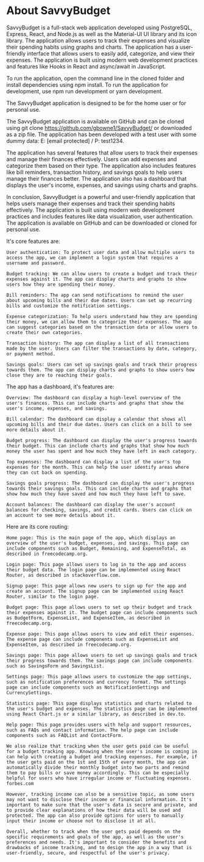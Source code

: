 # About SavvyBudget

SavvyBudget is a full-stack web application developed using PostgreSQL, Express, React, and Node.js as well as the Material-UI UI library and its icon library. The application allows users to track their expenses and visualize their spending habits using graphs and charts. The application has a user-friendly interface that allows users to easily add, categorize, and view their expenses. The application is built using modern web development practices and features like Hooks in React and async/await in JavaScript.

To run the application, open the command line in the cloned folder and install dependencies using npm install. To run the application for development, use npm run development or yarn development.

The SavvyBudget application is designed to be for the home user or for personal use.

The SavvyBudget application is available on GitHub and can be cloned using git clone <https://github.com/gbowne1/SavvyBudget/> or downloaded as a zip file. The application has been developed with a test user with some dummy data: E: [email protected] / P: test1234.

The application has several features that allow users to track their expenses and manage their finances effectively. Users can add expenses and categorize them based on their type. The application also includes features like bill reminders, transaction history, and savings goals to help users manage their finances better. The application also has a dashboard that displays the user's income, expenses, and savings using charts and graphs.

In conclusion, SavvyBudget is a powerful and user-friendly application that helps users manage their expenses and track their spending habits effectively. The application is built using modern web development practices and includes features like data visualization, user authentication. The application is available on GitHub and can be downloaded or cloned for personal use.

It's core features are:

    User authentication: To protect user data and allow multiple users to access the app, we can implement a login system that requires a username and password.

    Budget tracking: We can allow users to create a budget and track their expenses against it. The app can display charts and graphs to show users how they are spending their money.

    Bill reminders: The app can send notifications to remind the user about upcoming bills and their due dates. Users can set up recurring bills and customize the notification settings.

    Expense categorization: To help users understand how they are spending their money, we can allow them to categorize their expenses. The app can suggest categories based on the transaction data or allow users to create their own categories.

    Transaction history: The app can display a list of all transactions made by the user. Users can filter the transactions by date, category, or payment method.

    Savings goals: Users can set up savings goals and track their progress towards them. The app can display charts and graphs to show users how close they are to reaching their goals.

The app has a dashboard, it's features are:

    Overview: The dashboard can display a high-level overview of the user's finances. This can include charts and graphs that show the user's income, expenses, and savings.

    Bill calendar: The dashboard can display a calendar that shows all upcoming bills and their due dates. Users can click on a bill to see more details about it.

    Budget progress: The dashboard can display the user's progress towards their budget. This can include charts and graphs that show how much money the user has spent and how much they have left in each category.

    Top expenses: The dashboard can display a list of the user's top expenses for the month. This can help the user identify areas where they can cut back on spending.

    Savings goals progress: The dashboard can display the user's progress towards their savings goals. This can include charts and graphs that show how much they have saved and how much they have left to save.

    Account balances: The dashboard can display the user's account balances for checking, savings, and credit cards. Users can click on an account to see more details about it.

Here are its core routing:

    Home page: This is the main page of the app, which displays an overview of the user's budget, expenses, and savings. This page can include components such as Budget, Remaining, and ExpenseTotal, as described in freecodecamp.org.

    Login page: This page allows users to log in to the app and access their budget data. The login page can be implemented using React Router, as described in stackoverflow.com.

    Signup page: This page allows new users to sign up for the app and create an account. The signup page can be implemented using React Router, similar to the login page.

    Budget page: This page allows users to set up their budget and track their expenses against it. The budget page can include components such as BudgetForm, ExpenseList, and ExpenseItem, as described in freecodecamp.org.

    Expense page: This page allows users to view and edit their expenses. The expense page can include components such as ExpenseList and ExpenseItem, as described in freecodecamp.org.

    Savings page: This page allows users to set up savings goals and track their progress towards them. The savings page can include components such as SavingsForm and SavingsList.

    Settings page: This page allows users to customize the app settings, such as notification preferences and currency format. The settings page can include components such as NotificationSettings and CurrencySettings.

    Statistics page: This page displays statistics and charts related to the user's budget and expenses. The statistics page can be implemented using React Chart.js or a similar library, as described in dev.to.

    Help page: This page provides users with help and support resources, such as FAQs and contact information. The help page can include components such as FAQList and ContactForm.

    We also realize that tracking when the user gets paid can be useful for a budget tracking app. Knowing when the user's income is coming in can help with creating a budget and tracking expenses. For example, if the user gets paid on the 1st and 15th of every month, the app can automatically divide their monthly budget into two parts and remind them to pay bills or save money accordingly. This can be especially helpful for users who have irregular income or fluctuating expenses. forbes.com

    However, tracking income can also be a sensitive topic, as some users may not want to disclose their income or financial information. It's important to make sure that the user's data is secure and private, and to provide clear explanations of how their data will be used and protected. The app can also provide options for users to manually input their income or choose not to disclose it at all.

    Overall, whether to track when the user gets paid depends on the specific requirements and goals of the app, as well as the user's preferences and needs. It's important to consider the benefits and drawbacks of income tracking, and to design the app in a way that is user-friendly, secure, and respectful of the user's privacy.
